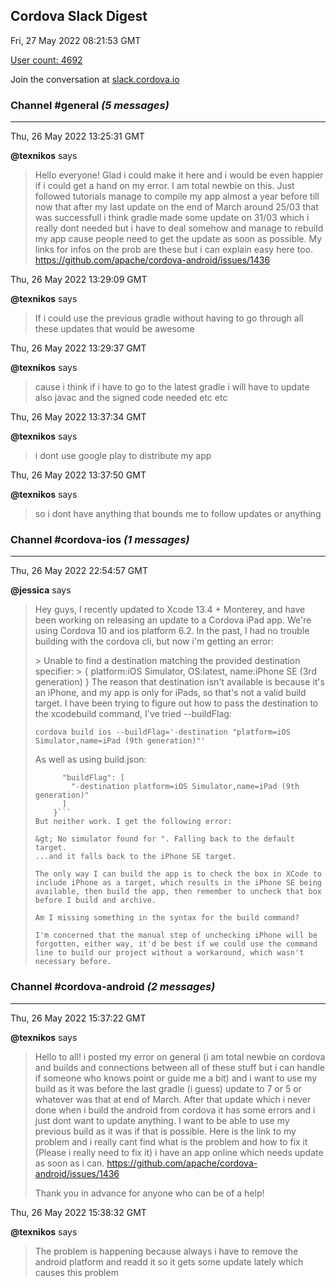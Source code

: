 ## Cordova Slack Digest
Fri, 27 May 2022 08:21:53 GMT

[User count: 4692](https://cordova.slack.com/)


Join the conversation at [slack.cordova.io](http://slack.cordova.io/)

### __Channel #general__ _(5 messages)_
---

Thu, 26 May 2022 13:25:31 GMT

__@texnikos__ says 
> Hello everyone! Glad i could make it here and i would be even happier if i could get a hand on my error. I am total newbie on this. Just followed tutorials manage to compile my app almost a year before till now that after my last update on the end of March around 25/03 that was successfull i think gradle made some update on 31/03 which i really dont needed but i have to deal somehow and manage to rebuild my app cause people need to get the update as soon as possible.
> My links for infos on the prob are these but i can explain easy here too.
> <https://github.com/apache/cordova-android/issues/1436>
> 

Thu, 26 May 2022 13:29:09 GMT

__@texnikos__ says 
> If i could use the previous gradle without having to go through all these updates that would be awesome
> 

Thu, 26 May 2022 13:29:37 GMT

__@texnikos__ says 
> cause i think if i have to go to the latest gradle i will have to update also javac and the signed code needed etc etc
> 

Thu, 26 May 2022 13:37:34 GMT

__@texnikos__ says 
> i dont use google play to distribute my app
> 

Thu, 26 May 2022 13:37:50 GMT

__@texnikos__ says 
> so i dont have anything that bounds me to follow updates or anything
> 

### __Channel #cordova-ios__ _(1 messages)_
---

Thu, 26 May 2022 22:54:57 GMT

__@jessica__ says 
> Hey guys, I recently updated to Xcode 13.4 + Monterey, and have been working on releasing an update to a Cordova iPad app. We're using Cordova 10 and ios platform 6.2. In the past, I had no trouble building with the cordova cli, but now i'm getting an error:
> 
> &gt; Unable to find a destination matching the provided destination specifier:
> &gt; 		{ platform:iOS Simulator, OS:latest, name:iPhone SE (3rd generation) }
> The reason that destination isn't available is because it's an iPhone, and my app is only for iPads, so that's not a valid build target.
> I have been trying to figure out how to pass the destination to the xcodebuild command, I've tried --buildFlag:
> 
> `cordova build ios --buildFlag='-destination "platform=iOS Simulator,name=iPad (9th generation)"'`
> 
> As well as using build.json:
> ```    ios: {
>       "buildFlag": [
>         "-destination platform=iOS Simulator,name=iPad (9th generation)"
>       ]
>     }```
> But neither work. I get the following error:
> 
> &gt; No simulator found for ". Falling back to the default target.
> ...and it falls back to the iPhone SE target.
> 
> The only way I can build the app is to check the box in XCode to include iPhone as a target, which results in the iPhone SE being available, then build the app, then remember to uncheck that box before I build and archive.
> 
> Am I missing something in the syntax for the build command?
> 
> I'm concerned that the manual step of unchecking iPhone will be forgotten, either way, it'd be best if we could use the command line to build our project without a workaround, which wasn't necessary before.
> 

### __Channel #cordova-android__ _(2 messages)_
---

Thu, 26 May 2022 15:37:22 GMT

__@texnikos__ says 
> Hello to all! i posted my error on general (i am total newbie on cordova and builds and connections between all of these stuff but i can handle if someone who knows point or guide me a bit) and i want to use my build as it was before the last gradle (i guess) update to 7 or 5 or whatever was that at end of March.
> After that update which i never done when i build the android from cordova it has some errors and i just dont want to update anything. I want to be able to use my previous build as it was if that is possible. Here is the link to my problem and i really cant find what is the problem and how to fix it (Please i really need to fix it) i have an app online which needs update as soon as i can.
> <https://github.com/apache/cordova-android/issues/1436>
> 
> Thank you in advance for anyone who can be of a help!
> 

Thu, 26 May 2022 15:38:32 GMT

__@texnikos__ says 
> The problem is happening because always i have to remove the android platform and readd it so it gets some update lately which causes this problem
> 
